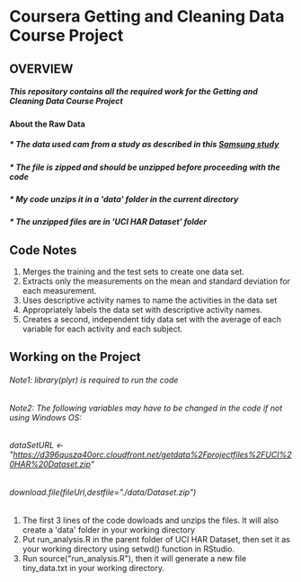 # Coursera Getting and Cleaning Data Course Project

## OVERVIEW
##### This repository contains all the required work for the Getting and Cleaning Data Course Project
#### About the Raw Data
##### * The data used cam from a study as described in this [Samsung study]( http://archive.ics.uci.edu/ml/datasets/Human+Activity+Recognition+Using+Smartphones)
##### * The file is zipped and should be unzipped before proceeding with the code
##### * My code unzips it in a 'data' folder in the current directory
##### * The unzipped files are in 'UCI HAR Dataset' folder

## Code Notes
1. Merges the training and the test sets to create one data set.
2. Extracts only the measurements on the mean and standard deviation for each measurement.
3. Uses descriptive activity names to name the activities in the data set
4. Appropriately labels the data set with descriptive activity names.
5. Creates a second, independent tidy data set with the average of each variable for each activity and each subject.

## Working on the Project
###### Note1:  library(plyr) is required to run the code
###### Note2:  The following variables may have to be changed in the code if not using Windows OS:
###### dataSetURL <- "https://d396qusza40orc.cloudfront.net/getdata%2Fprojectfiles%2FUCI%20HAR%20Dataset.zip"
###### download.file(fileUrl,destfile="./data/Dataset.zip")

1. The first 3 lines of the code dowloads and unzips the files.  It will also create a 'data' folder in your working directory
2. Put run_analysis.R in the parent folder of UCI HAR Dataset, then set it as your working directory using setwd() function in RStudio.
3. Run source("run_analysis.R"), then it will generate a new file tiny_data.txt in your working directory.
